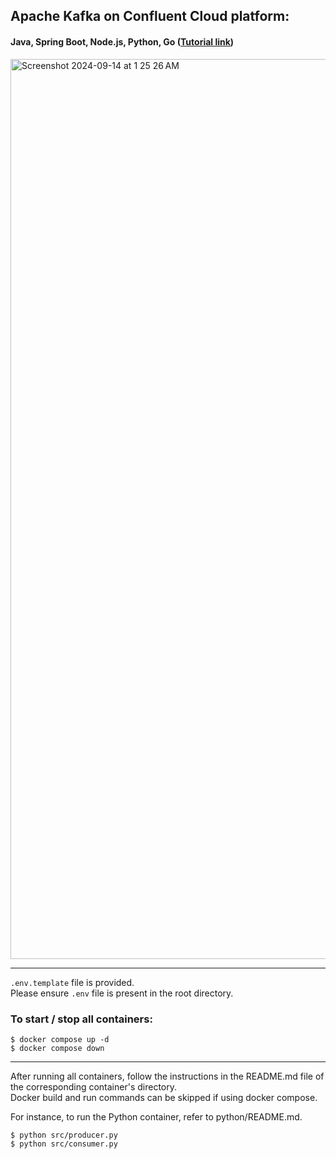 ## Apache Kafka on Confluent Cloud platform: 
#### Java, Spring Boot, Node.js, Python, Go ([Tutorial link](https://developer.confluent.io/get-started/java/))

<img width="1440" alt="Screenshot 2024-09-14 at 1 25 26 AM" src="https://github.com/user-attachments/assets/c1f39da1-9cf2-4edc-b3c6-9201f846a8fc">



-------

`.env.template` file is provided. <br>
Please ensure `.env` file is present in the root directory.

### To start / stop all containers:

```
$ docker compose up -d
$ docker compose down
```

----

After running all containers, follow the instructions in the README.md file of the corresponding container's directory. <br>
Docker build and run commands can be skipped if using docker compose.

For instance, to run the Python container, refer to python/README.md.

```
$ python src/producer.py
$ python src/consumer.py
```
